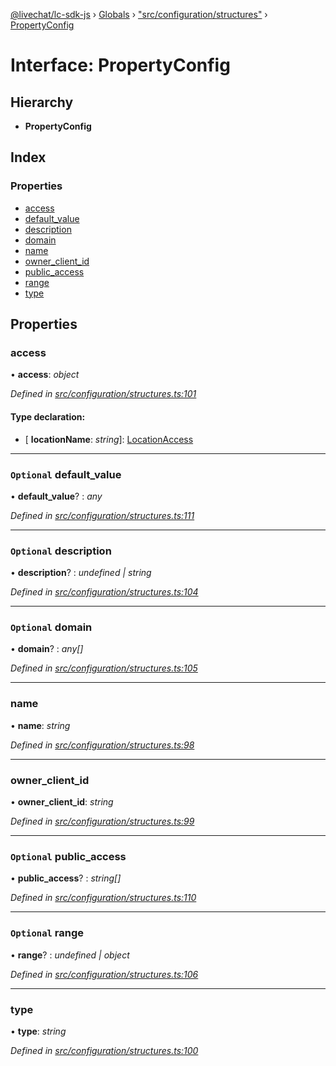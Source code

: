 [@livechat/lc-sdk-js](../README.md) › [Globals](../globals.md) › ["src/configuration/structures"](../modules/_src_configuration_structures_.md) › [PropertyConfig](_src_configuration_structures_.propertyconfig.md)

# Interface: PropertyConfig

## Hierarchy

* **PropertyConfig**

## Index

### Properties

* [access](_src_configuration_structures_.propertyconfig.md#access)
* [default_value](_src_configuration_structures_.propertyconfig.md#optional-default_value)
* [description](_src_configuration_structures_.propertyconfig.md#optional-description)
* [domain](_src_configuration_structures_.propertyconfig.md#optional-domain)
* [name](_src_configuration_structures_.propertyconfig.md#name)
* [owner_client_id](_src_configuration_structures_.propertyconfig.md#owner_client_id)
* [public_access](_src_configuration_structures_.propertyconfig.md#optional-public_access)
* [range](_src_configuration_structures_.propertyconfig.md#optional-range)
* [type](_src_configuration_structures_.propertyconfig.md#type)

## Properties

###  access

• **access**: *object*

*Defined in [src/configuration/structures.ts:101](https://github.com/livechat/lc-sdk-js/blob/9364105/src/configuration/structures.ts#L101)*

#### Type declaration:

* \[ **locationName**: *string*\]: [LocationAccess](_src_configuration_structures_.locationaccess.md)

___

### `Optional` default_value

• **default_value**? : *any*

*Defined in [src/configuration/structures.ts:111](https://github.com/livechat/lc-sdk-js/blob/9364105/src/configuration/structures.ts#L111)*

___

### `Optional` description

• **description**? : *undefined | string*

*Defined in [src/configuration/structures.ts:104](https://github.com/livechat/lc-sdk-js/blob/9364105/src/configuration/structures.ts#L104)*

___

### `Optional` domain

• **domain**? : *any[]*

*Defined in [src/configuration/structures.ts:105](https://github.com/livechat/lc-sdk-js/blob/9364105/src/configuration/structures.ts#L105)*

___

###  name

• **name**: *string*

*Defined in [src/configuration/structures.ts:98](https://github.com/livechat/lc-sdk-js/blob/9364105/src/configuration/structures.ts#L98)*

___

###  owner_client_id

• **owner_client_id**: *string*

*Defined in [src/configuration/structures.ts:99](https://github.com/livechat/lc-sdk-js/blob/9364105/src/configuration/structures.ts#L99)*

___

### `Optional` public_access

• **public_access**? : *string[]*

*Defined in [src/configuration/structures.ts:110](https://github.com/livechat/lc-sdk-js/blob/9364105/src/configuration/structures.ts#L110)*

___

### `Optional` range

• **range**? : *undefined | object*

*Defined in [src/configuration/structures.ts:106](https://github.com/livechat/lc-sdk-js/blob/9364105/src/configuration/structures.ts#L106)*

___

###  type

• **type**: *string*

*Defined in [src/configuration/structures.ts:100](https://github.com/livechat/lc-sdk-js/blob/9364105/src/configuration/structures.ts#L100)*
